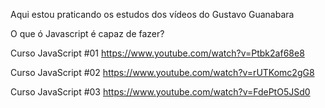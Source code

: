 Aqui estou praticando os estudos dos vídeos do Gustavo Guanabara

O que ó Javascript é capaz de fazer?

Curso JavaScript #01
https://www.youtube.com/watch?v=Ptbk2af68e8

Curso JavaScript #02
https://www.youtube.com/watch?v=rUTKomc2gG8

Curso JavaScript #03
https://www.youtube.com/watch?v=FdePtO5JSd0
